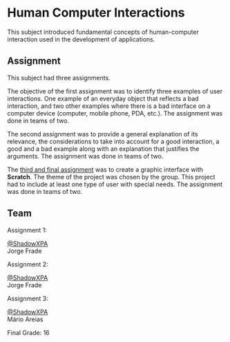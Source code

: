 # Human Computer Interactions

This subject introduced fundamental concepts of human-computer interaction used in the development of applications.

## Assignment

This subject had three assignments.

The objective of the first assignment was to identify three examples of user interactions. One example of an everyday object that reflects a bad interaction, and two other examples where there is a bad interface on a computer device (computer, mobile phone, PDA, etc.). The assignment was done in teams of two.  

The second assignment was to provide a general explanation of its relevance, the considerations to take into account for a good interaction, a good and a bad example along with an explanation that justifies the arguments. The assignment was done in teams of two.  

The [third and final assignment](Assignment.pdf) was to create a graphic interface with **Scratch**. The theme of the project was chosen by the group. This project had to include at least one type of user with special needs. The assignment was done in teams of two.  

## Team

Assignment 1:

[@ShadowXPA](https://github.com/ShadowXPA)  
Jorge Frade

Assignment 2:

[@ShadowXPA](https://github.com/ShadowXPA)  
Jorge Frade

Assignment 3:

[@ShadowXPA](https://github.com/ShadowXPA)  
Mário Areias

Final Grade: 16
